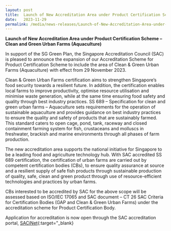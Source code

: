 ```yaml
---
layout: post
title:  Launch of New Accreditation Area under Product Certification Scheme – Clean and Green Urban Farms (Aquaculture) 
date:   2023-11-29
permalink: /media/news-releases/Launch-of-New-Accreditation-Area-under-Product-Certification-Scheme-–-Clean-and-Green-Urban-Farms-(Aquaculture) 
---
```


**Launch of New Accreditation Area under Product Certification Scheme – Clean and Green Urban Farms (Aquaculture)**


In support of the SG Green Plan, the Singapore Accreditation Council (SAC) is pleased to announce the expansion of our Accreditation Scheme for Product Certification Scheme to include the area of Clean & Green Urban Farms (Aquaculture) with effect from 29 November 2023.
 
Clean & Green Urban Farms certification aims to strengthen Singapore’s food security towards a resilient future. In addition, the certification enables local farms to improve productivity, optimise resource utilisation and minimise waste generation, while at the same time ensuring food safety and quality through best industry practices. SS 689 – Specification for clean and green urban farms – Aquaculture sets requirements for the operation of sustainable aquaculture and provides guidance on best industry practices to ensure the quality and safety of products that are sustainably farmed. This standard caters to open cage, pond, tank, raceway and closed containment farming system for fish, crustaceans and molluscs in freshwater, brackish and marine environments through all phases of farm production. 
 
The new accreditation area supports the national initiative for Singapore to be a leading food and agriculture technology hub. With SAC accredited SS 689 certification, the certification of urban farms are carried out by competent certification bodies (CBs), to ensure quality assurance at source and a resilient supply of safe fish products through sustainable production of quality, safe, clean and green product through use of resource-efficient technologies and practices by urban farms.
 
CBs interested to be accredited by SAC for the above scope will be assessed based on ISO/IEC 17065 and SAC document – CT 26 SAC Criteria for Certification Bodies (GAP and Clean & Green Urban Farms) under the accreditation scheme for Product Certification Body.
 
Application for accreditation is now open through the SAC accreditation portal, [SACiNet](https://sacinet2.enterprisesg.gov.sg/landing){:target="_blank}
